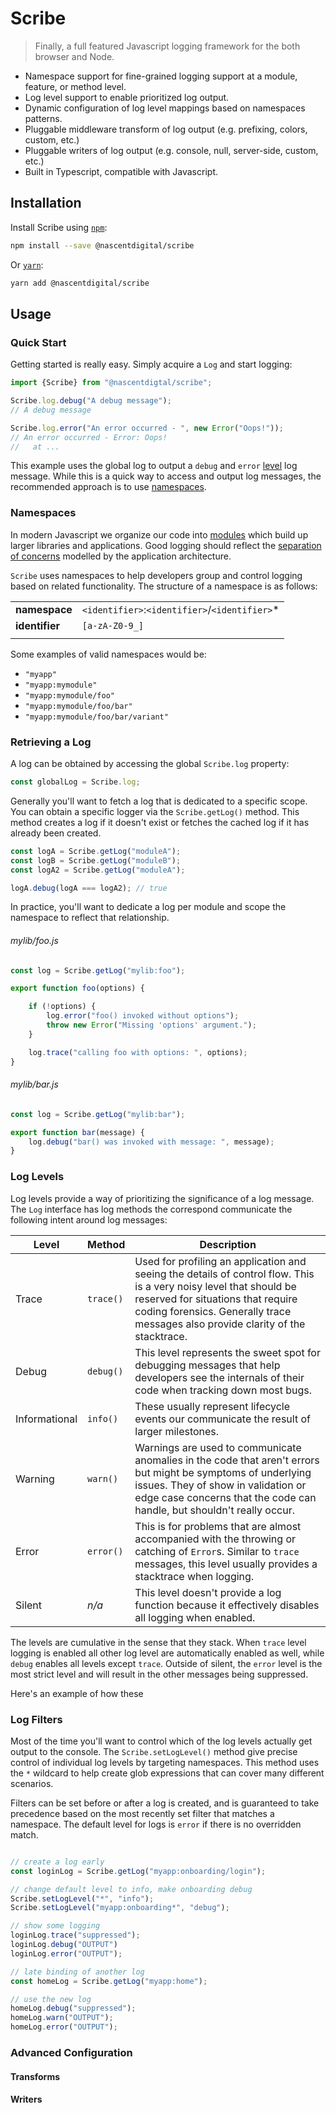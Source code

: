 # Scribe
> Finally, a full featured Javascript logging framework for the both browser and Node.

- Namespace support for fine-grained logging support at a module, feature, or method level.
- Log level support to enable prioritized log output.
- Dynamic configuration of log level mappings based on namespaces patterns.
- Pluggable middleware transform of log output (e.g. prefixing, colors, custom, etc.)
- Pluggable writers of log output (e.g. console, null, server-side, custom, etc.)
- Built in Typescript, compatible with Javascript.


## Installation

Install Scribe using [`npm`](https://www.npmjs.com/):

```bash
npm install --save @nascentdigital/scribe
```

Or [`yarn`](https://yarnpkg.com/en/package/jest):

```bash
yarn add @nascentdigital/scribe
```


## Usage

### Quick Start

Getting started is really easy.  Simply acquire a `Log` and start logging:

```javascript
import {Scribe} from "@nascentdigtal/scribe";

Scribe.log.debug("A debug message");
// A debug message

Scribe.log.error("An error occurred - ", new Error("Oops!"));
// An error occurred - Error: Oops!
//   at ...
```

This example uses the global log to output a `debug` and `error` [level](#log-levels) log message.  While this is a
quick way to access and output log messages, the recommended approach is to use [namespaces](#namespaces).


### Namespaces

In modern Javascript we organize our code into [modules](https://developer.mozilla.org/en-US/docs/Web/JavaScript/Guide/Modules)
which build up larger libraries and applications.  Good logging should reflect the [separation of concerns](https://effectivesoftwaredesign.com/2012/02/05/separation-of-concerns/)
modelled by the application architecture.

`Scribe` uses namespaces to help developers group and control logging based on related functionality.  The structure of
a namespace is as follows:

|               |                                                  |
|---------------|--------------------------------------------------|
|**namespace**  | `<identifier>`:`<identifier>`/`<identifier>`*    |
|**identifier** | `[a-zA-Z0-9_]`                                   |
|               |                                                  |


Some examples of valid namespaces would be:

- `"myapp"`
- `"myapp:mymodule"`
- `"myapp:mymodule/foo"`
- `"myapp:mymodule/foo/bar"`
- `"myapp:mymodule/foo/bar/variant"`

### Retrieving a Log

A log can be obtained by accessing the global `Scribe.log` property:

 ```javascript
const globalLog = Scribe.log;
```

Generally you'll want to fetch a log that is dedicated to a specific scope.  You can obtain a specific logger via the
`Scribe.getLog()` method.  This method creates a log if it doesn't exist or fetches the cached log if it has already
been created.

```javascript
const logA = Scribe.getLog("moduleA");
const logB = Scribe.getLog("moduleB");
const logA2 = Scribe.getLog("moduleA");

logA.debug(logA === logA2); // true
```

In practice, you'll want to dedicate a log per module and scope the namespace to reflect that relationship.

###### mylib/foo.js
```javascript
const log = Scribe.getLog("mylib:foo");

export function foo(options) {

    if (!options) {
        log.error("foo() invoked without options");
        throw new Error("Missing 'options' argument.");
    }

    log.trace("calling foo with options: ", options);
}
```

###### mylib/bar.js
```javascript
const log = Scribe.getLog("mylib:bar");

export function bar(message) {
    log.debug("bar() was invoked with message: ", message);
}
```


### Log Levels

Log levels provide a way of prioritizing the significance of a log message.  The `Log` interface has log methods the
correspond communicate the following intent around log messages:

| Level         | Method      | Description
|---------------|-------------|---------------------
| Trace         | `trace()`   | Used for profiling an application and seeing the details of control flow.  This is a very noisy level that should be reserved for situations that require coding forensics.  Generally trace messages also provide clarity of the stacktrace.
| Debug         | `debug()`   | This level represents the sweet spot for debugging messages that help developers see the internals of their code when tracking down most bugs.
| Informational | `info()`    | These usually represent lifecycle events our communicate the result of larger milestones.
| Warning       | `warn()`    | Warnings are used to communicate anomalies in the code that aren't errors but might be symptoms of underlying issues.  They of show in validation or edge case concerns that the code can handle, but shouldn't really occur.
| Error         | `error()`   | This is for problems that are almost accompanied with the throwing or catching of `Error`s.  Similar to `trace` messages, this level usually provides a stacktrace when logging.
| Silent        | *n/a*       | This level doesn't provide a log function because it effectively disables all logging when enabled.

The levels are cumulative in the sense that they stack.  When `trace` level logging is enabled all other log level are
automatically enabled as well, while `debug` enables all levels except `trace`.  Outside of silent, the `error` level is
the most strict level and will result in the other messages being suppressed.

Here's an example of how these


### Log Filters

Most of the time you'll want to control which of the log levels actually get output to the console.  The
`Scribe.setLogLevel()` method give precise control of individual log levels by targeting namespaces.  This method
uses the `*` wildcard to help create glob expressions that can cover many different scenarios.

Filters can be set before or after a log is created, and is guaranteed to take precedence based on the most recently
set filter that matches a namespace.  The default level for logs is `error` if there is no overridden match.

```javascript

// create a log early
const loginLog = Scribe.getLog("myapp:onboarding/login");

// change default level to info, make onboarding debug
Scribe.setLogLevel("*", "info");
Scribe.setLogLevel("myapp:onboarding*", "debug");

// show some logging
loginLog.trace("suppressed");
loginLog.debug("OUTPUT")
loginLog.error("OUTPUT");

// late binding of another log
const homeLog = Scribe.getLog("myapp:home");

// use the new log
homeLog.debug("suppressed");
homeLog.warn("OUTPUT");
homeLog.error("OUTPUT");
```


### Advanced Configuration

#### Transforms


#### Writers

